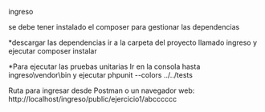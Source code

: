 ingreso

se debe tener instalado el composer para gestionar las dependencias

*descargar las dependencias ir a la carpeta del proyecto llamado ingreso y ejecutar composer instalar

*Para ejecutar las pruebas unitarias Ir en la consola hasta ingreso\vendor\bin y ejecutar phpunit --colors ../../tests

Ruta para ingresar desde Postman o un navegador web:
http://localhost/ingreso/public/ejercicio1/abcccccc
